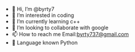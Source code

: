 - 👋 Hi, I’m @byrty7
- 👀 I’m interested in coding 
- 🌱 I’m currently learning c++
- 💞️ I’m looking to collaborate with google
- 📫 How to reach me Email:byrty737@gmail.com
- 🙋 Language known Python
<!---
byrty7/byrty7 is a ✨ special ✨ repository because its `README.md` (this file) appears on your GitHub profile.
You can click the Preview link to take a look at your changes.
--->
